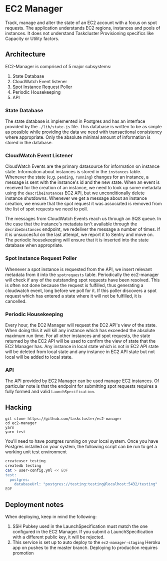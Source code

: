 # EC2 Manager
Track, manage and alter the state of an EC2 account with a focus on spot
requests.  The application understands EC2 regions, instances and pools of
instances.  It does not understand Taskcluster Provisioning specifics like
Capacity or Utility factors.

## Architecture

EC2-Manager is comprised of 5 major subsystems:

1. State Database
1. CloudWatch Event listener
1. Spot Instance Request Poller
1. Periodic Housekeeping
1. API

### State Database
The state database is implemented in Postgres and has an interface provided by
the `./lib/state.js` file.  This database is written to be as simple as
possible while providing the data we need with transactional consistency where
appropriate.  Only the absolute minimal amount of information is stored in the
database.

### CloudWatch Event Listener
CloudWatch Events are the primary datasource for information on instance state.
Information about instances is stored in the `instances` table.  Whenever the
state (e.g. `pending`, `running`) changes for an instance, a message is sent
with the instance's id and the new state.  When an event is received for the
creation of an instance, we need to look up some metadata using the
`describeInstances` EC2 API, but we unconditionally delete instance shutdowns.
Whenever we get a message about an instance creation, we ensure that the spot
request it was associated is removed from the list of spot requests we need to
poll.

The messages from CloudWatch Events reach us through an SQS queue.  In the case
that the instance's metadata isn't available through the `decribeInstances`
endpoint, we redeliver the message a number of times.  If it is unsuccesful on
the last attempt, we report it to Sentry and move on.  The periodic
housekeeping will ensure that it is inserted into the state database when
appropriate.

### Spot Instance Request Poller
Whenever a spot instance is requested from the API, we insert relevant metadata
from it into the `spotrequests` table.  Periodically the ec2-manager will check
if any of the outstanding spot requests have been resolved.  This is often not
  done because the request is fulfilled, thus generating a cloudwatch event,
  long before we poll for it.  If this poller discovers a spot request which
  has entered a state where it will not be fulfilled, it is cancelled.

### Periodic Housekeeping
Every hour, the EC2 Manager will request the EC2 API's view of the state.  When
doing this it will kill any instance which has exceeded the absolute maximum
run time.  For all other instances and spot requests, the state returned by the
EC2 API will be used to confirm the view of state that the EC2 Manager has.
Any instance in local state which is not in EC2 API state will be deleted from
local state and any instance in EC2 API state but not local will be added to
local state.

### API
The API provided by EC2 Manager can be used manage EC2 instances.  Of particular
note is that the endpoint for submitting spot requests requires a fully formed
and valid `LaunchSpecification`.

## Hacking
```
git clone https://github.com/taskcluster/ec2-manager
cd ec2-manager
yarn
yarn test
```

You'll need to have postgres running on your local system.  Once you have
Postgres installed on your system, the following script can be run to get a
working unit test environment

```bash
createuser testing
createdb testing
cat > user-config.yml << EOF
test:
  postgres:
    databaseUrl: "postgres://testing:testing@localhost:5432/testing"
EOF
```

## Deployment notes
When deploying, keep in mind the following:

1. SSH Pubkey used in the LaunchSpecification must match the one configured in
   the EC2 Manager.  If you submit a LaunchSpecification with a different
   public key, it will be rejected.
2. This service is set up to auto deploy to the `ec2-manager-staging` Heroku
   app on pushes to the master branch.  Deploying to production requires
   promotion
